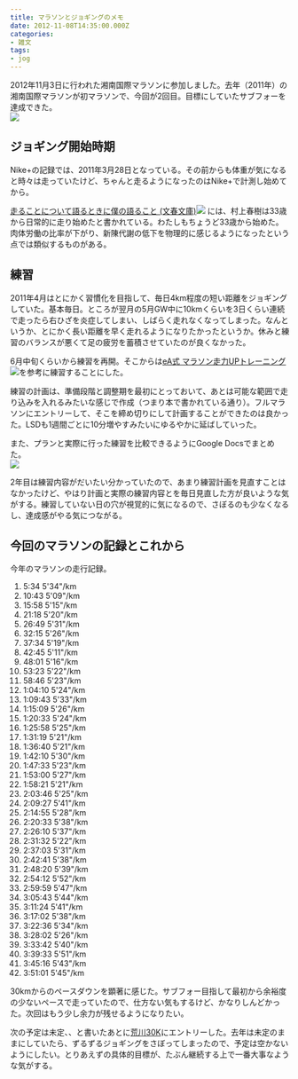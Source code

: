 ```yaml
---
title: マラソンとジョギングのメモ
date: 2012-11-08T14:35:00.000Z
categories:
- 雑文
tags:
- jog
---
```

2012年11月3日に行われた湘南国際マラソンに参加しました。去年（2011年）の湘南国際マラソンが初マラソンで、今回が2回目。目標にしていたサブフォーを達成できた。  
![](http://farm9.staticflickr.com/8204/8153861310_47dfefe4cf_z.jpg)

<!-- more -->

ジョギング開始時期
---------

Nike+の記録では、2011年3月28日となっている。その前からも体重が気になると時々は走っていたけど、ちゃんと走るようになったのはNike+で計測し始めてから。

[走ることについて語るときに僕の語ること (文春文庫)](http://www.amazon.co.jp/gp/product/4167502100/ref=as_li_ss_tl?ie=UTF8&camp=247&creative=7399&creativeASIN=4167502100&linkCode=as2&tag=yutakayamaguc-22)![](http://www.assoc-amazon.jp/e/ir?t=yutakayamaguc-22&l=as2&o=9&a=4167502100) には、村上春樹は33歳から日常的に走り始めたと書かれている。わたしもちょうど33歳から始めた。肉体労働の比率が下がり、新陳代謝の低下を物理的に感じるようになったという点では類似するものがある。

練習
--

2011年4月はとにかく習慣化を目指して、毎日4km程度の短い距離をジョギングしていた。基本毎日。ところが翌月の5月GW中に10kmくらいを3日くらい連続で走ったら右ひざを炎症してしまい、しばらく走れなくなってしまった。なんというか、とにかく長い距離を早く走れるようになりたかったというか。休みと練習のバランスが悪くて足の疲労を蓄積させていたのが良くなかった。

6月中旬くらいから練習を再開。そこからは[eA式 マラソン走力UPトレーニング](http://www.amazon.co.jp/gp/product/4816346082/ref=as_li_ss_tl?ie=UTF8&camp=247&creative=7399&creativeASIN=4816346082&linkCode=as2&tag=yutakayamaguc-22)![](http://www.assoc-amazon.jp/e/ir?t=yutakayamaguc-22&l=as2&o=9&a=4816346082)を参考に練習することにした。

練習の計画は、準備段階と調整期を最初にとっておいて、あとは可能な範囲で走り込みを入れるみたいな感じで作成（つまり本で書かれている通り）。フルマラソンにエントリーして、そこを締め切りにして計画することができたのは良かった。LSDも1週間ごとに10分増やすみたいにゆるやかに延ばしていった。

また、プランと実際に行った練習を比較できるようにGoogle Docsでまとめた。  
![](http://farm9.staticflickr.com/8340/8153944917_4174ed9424_z.jpg)

2年目は練習内容がだいたい分かっていたので、あまり練習計画を見直すことはなかったけど、やはり計画と実際の練習内容とを毎日見直した方が良いような気がする。練習していない日の穴が視覚的に気になるので、さぼるのも少なくなるし、達成感がやる気につながる。

今回のマラソンの記録とこれから
---------------

今年のマラソンの走行記録。

1.  5:34 5'34"/km
2.  10:43 5'09"/km
3.  15:58 5'15"/km
4.  21:18 5'20"/km
5.  26:49 5'31"/km
6.  32:15 5'26"/km
7.  37:34 5'19"/km
8.  42:45 5'11"/km
9.  48:01 5'16"/km
10.  53:23 5'22"/km
11.  58:46 5'23"/km
12.  1:04:10 5'24"/km
13.  1:09:43 5'33"/km
14.  1:15:09 5'26"/km
15.  1:20:33 5'24"/km
16.  1:25:58 5'25"/km
17.  1:31:19 5'21"/km
18.  1:36:40 5'21"/km
19.  1:42:10 5'30"/km
20.  1:47:33 5'23"/km
21.  1:53:00 5'27"/km
22.  1:58:21 5'21"/km
23.  2:03:46 5'25"/km
24.  2:09:27 5'41"/km
25.  2:14:55 5'28"/km
26.  2:20:33 5'38"/km
27.  2:26:10 5'37"/km
28.  2:31:32 5'22"/km
29.  2:37:03 5'31"/km
30.  2:42:41 5'38"/km
31.  2:48:20 5'39"/km
32.  2:54:12 5'52"/km
33.  2:59:59 5'47"/km
34.  3:05:43 5'44"/km
35.  3:11:24 5'41"/km
36.  3:17:02 5'38"/km
37.  3:22:36 5'34"/km
38.  3:28:02 5'26"/km
39.  3:33:42 5'40"/km
40.  3:39:33 5'51"/km
41.  3:45:16 5'43"/km
42.  3:51:01 5'45"/km

30kmからのペースダウンを顕著に感じた。サブフォー目指して最初から余裕度の少ないペースで走っていたので、仕方ない気もするけど、かなりしんどかった。次回はもう少し余力が残せるようになりたい。

次の予定は未定、、と書いたあとに[荒川30K](http://30k-series.com/arakawa-winter/index.shtml)にエントリーした。去年は未定のままにしていたら、ずるずるジョギングをさぼってしまったので、予定は空かないようにしたい。とりあえずの具体的目標が、たぶん継続する上で一番大事なような気がする。
